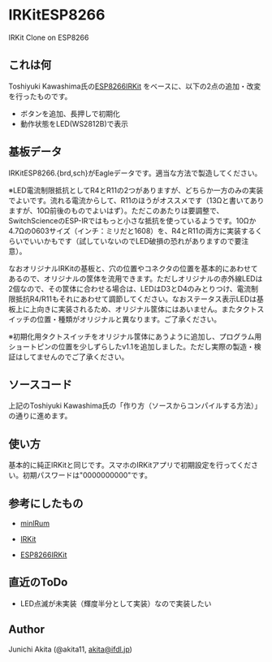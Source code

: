 IRKitESP8266
=====

IRKit Clone on ESP8266

## これは何

Toshiyuki Kawashima氏の[ESP8266IRKit](https://github.com/toskaw/ESP8266IRKit) をベースに、以下の2点の追加・改変を行ったものです。
* ボタンを追加、長押しで初期化
* 動作状態をLED(WS2812B)で表示

## 基板データ

IRKitESP8266.{brd,sch}がEagleデータです。適当な方法で製造してください。

※LED電流制限抵抗としてR4とR11の2つがありますが、どちらか一方のみの実装でよいです。流れる電流からして、R11のほうがオススメです（13Ωと書いてありますが、10Ω前後のものでよいはず）。ただこのあたりは要調整で、SwitchScienceのESP-IRではもっと小さな抵抗を使っているようです。10Ωか4.7Ωの0603サイズ（インチ：ミリだと1608）を、R4とR11の両方に実装するくらいでいいかもです（試していないのでLED破損の恐れがありますので要注意）。

なおオリジナルIRKitの基板と、穴の位置やコネクタの位置を基本的にあわせてあるので、オリジナルの筐体を流用できます。ただしオリジナルの赤外線LEDは2個なので、その筐体に合わせる場合は、LEDはD3とD4のみとりつけ、電流制限抵抗R4/R11もそれにあわせて調節してください。なおステータス表示LEDは基板上に上向きに実装されるため、オリジナル筐体にはあいません。またタクトスイッチの位置・種類がオリジナルと異なります。ご了承ください。

※初期化用タクトスイッチをオリジナル筐体にあうように追加し、プログラム用ショートピンの位置を少しずらしたv1.1を追加しました。ただし実際の製造・検証はしてませんのでご了承ください。


## ソースコード

上記のToshiyuki Kawashima氏の「作り方（ソースからコンパイルする方法）」の通りに進めます。


## 使い方

基本的に純正IRKitと同じです。スマホのIRKitアプリで初期設定を行ってください。初期パスワードは"0000000000"です。


## 参考にしたもの

* [minlRum](https://github.com/9SQ/minIRum)

* [IRKit](http://getirkit.com/)

* [ESP8266IRKit](https://github.com/toskaw/ESP8266IRKit)

## 直近のToDo
* LED点滅が未実装（輝度半分として実装）なので実装したい

## Author

Junichi Akita (@akita11, akita@ifdl.jp)
